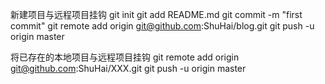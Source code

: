 新建项目与远程项目挂钩
git init
git add README.md
git commit -m "first commit"
git remote add origin git@github.com:ShuHai/blog.git
git push -u origin master

将已存在的本地项目与远程项目挂钩
git remote add origin git@github.com:ShuHai/XXX.git
git push -u origin master

